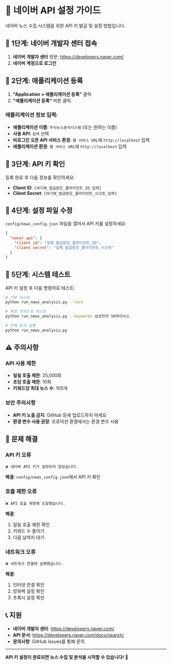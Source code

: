 # 📰 네이버 API 설정 가이드

네이버 뉴스 수집 시스템을 위한 API 키 발급 및 설정 방법입니다.

## 🎯 1단계: 네이버 개발자 센터 접속

1. **네이버 개발자 센터** 방문: https://developers.naver.com/
2. **네이버 계정으로 로그인**

## 🎯 2단계: 애플리케이션 등록

1. **"Application > 애플리케이션 등록"** 클릭
2. **"애플리케이션 등록"** 버튼 클릭

### 애플리케이션 정보 입력:
- **애플리케이션 이름**: `주식뉴스분석시스템` (또는 원하는 이름)
- **사용 API**: `검색` 선택
- **비로그인 오픈 API 서비스 환경**: `웹 서비스 URL`에 `http://localhost` 입력
- **애플리케이션 환경**: `웹 서비스 URL`에 `http://localhost` 입력

## 🎯 3단계: API 키 확인

등록 완료 후 다음 정보를 확인하세요:
- **Client ID**: `[여기에_발급받은_클라이언트_ID_입력]`
- **Client Secret**: `[여기에_발급받은_클라이언트_시크릿_입력]`

## 🎯 4단계: 설정 파일 수정

`config/news_config.json` 파일을 열어서 API 키를 설정하세요:

```json
{
  "naver_api": {
    "client_id": "실제_발급받은_클라이언트_ID",
    "client_secret": "실제_발급받은_클라이언트_시크릿"
  }
}
```

## 🎯 5단계: 시스템 테스트

API 키 설정 후 다음 명령어로 테스트:

```bash
# 기본 테스트
python run_news_analysis.py --test

# 특정 키워드로 테스트
python run_news_analysis.py --keywords 삼성전자 SK하이닉스

# 전체 분석 실행
python run_news_analysis.py
```

## ⚠️ 주의사항

### API 사용 제한
- **일일 호출 제한**: 25,000회
- **초당 호출 제한**: 10회
- **키워드당 최대 뉴스 수**: 100개

### 보안 주의사항
- **API 키 노출 금지**: GitHub 등에 업로드하지 마세요
- **환경 변수 사용 권장**: 프로덕션 환경에서는 환경 변수 사용

## 🔧 문제 해결

### API 키 오류
```
❌ 네이버 API 키가 설정되지 않았습니다.
```
**해결**: `config/news_config.json`에서 API 키 확인

### 호출 제한 오류
```
❌ API 호출 제한에 도달했습니다.
```
**해결**: 
1. 일일 호출 제한 확인
2. 키워드 수 줄이기
3. 다음 날까지 대기

### 네트워크 오류
```
❌ 네트워크 연결에 실패했습니다.
```
**해결**:
1. 인터넷 연결 확인
2. 방화벽 설정 확인
3. 프록시 설정 확인

## 📞 지원

- **네이버 개발자 센터**: https://developers.naver.com/
- **API 문서**: https://developers.naver.com/docs/search/
- **문의사항**: GitHub Issues를 통해 문의

---

**API 키 설정이 완료되면 뉴스 수집 및 분석을 시작할 수 있습니다!** 🚀 
